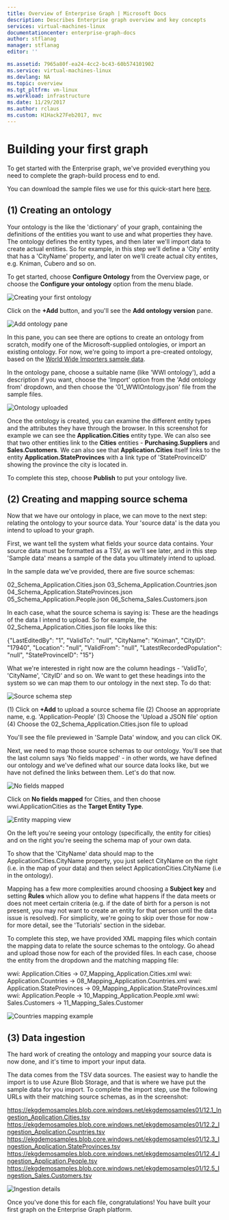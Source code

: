 ```yaml
---
title: Overview of Enterprise Graph | Microsoft Docs
description: Describes Enterprise graph overview and key concepts
services: virtual-machines-linux
documentationcenter: enterprise-graph-docs
author: stflanag
manager: stflanag
editor: ''

ms.assetid: 7965a80f-ea24-4cc2-bc43-60b574101902
ms.service: virtual-machines-linux
ms.devlang: NA
ms.topic: overview
ms.tgt_pltfrm: vm-linux
ms.workload: infrastructure
ms.date: 11/29/2017
ms.author: rclaus
ms.custom: H1Hack27Feb2017, mvc
---
```


# Building your first graph

To get started with the Enterprise graph, we've provided everything you need to complete the graph-build process end to end.

You can download the sample files we use for this quick-start here <a href="https://ekgdemosamples.blob.core.windows.net/ekgdemosamples01/EGDemo_WWI_Files.zip">here</a>.

## (1) Creating an ontology

Your ontology is the like the 'dictionary' of your graph, containing the definitions of the entities you want to use and what properties they have. The ontology defines the entity types, and then later we'll import data to create actual entities. So for example, in this step we'll define a 'City' entity that has a 'CityName' property, and later on we'll create actual city entites, e.g. Kniman, Cubero and so on.

To get started, choose **Configure Ontology** from the Overview page, or choose the **Configure your ontology** option from the menu blade.

 ![Creating your first ontology](media/building-your-first-graph/choose_ontology.png)

Click on the **+Add** button, and you'll see the **Add ontology version** pane.

![Add ontology pane](media/building-your-first-graph/add_ontology_pane.png)

In this pane, you can see there are options to create an ontology from scratch, modify one of the Microsoft-supplied ontologies, or import an existing ontology. For now, we're going to import a pre-created ontology, based on the <a href="http:///www.microsoft.com">World Wide Importers sample data</a>.

In the ontology pane, choose a suitable name (like 'WWI ontology'), add a description if you want, choose the 'Import' option from the 'Add ontology from' dropdown, and then choose the '01_WWIOntology.json' file from the sample files.

![Ontology uploaded](media/building-your-first-graph/ontology_uploaded_view.png)

Once the ontology is created, you can examine the different entity types and the attributes they have through the browser. In this screenshot for example we can see the **Application.Cities** entity type. We can also see that two other entities link to the **Cities** entities - **Purchasing.Suppliers** and **Sales.Customers**. We can also see that **Application.Cities** itself links to the entity **Application.StateProvinces** with a link type of 'StateProvinceID' showing the province the city is located in.

To complete this step, choose **Publish** to put your ontology live. 

## (2) Creating and mapping source schema

Now that we have our ontology in place, we can move to the next step: relating the ontology to your source data. Your 'source data' is the data you intend to upload to your graph.

First, we want tell the system what fields your source data contains. Your source data must be formatted as a TSV, as we'll see later, and in this step 'Sample data' means a sample of the data you ultimately intend to upload.

In the sample data we've provided, there are five source schemas:

02_Schema_Application.Cities.json
03_Schema_Application.Countries.json
04_Schema_Application.StateProvinces.json
05_Schema_Application.People.json
06_Schema_Sales.Customers.json

In each case, what the source schema is saying is: These are the headings of the data I intend to upload. So for example, the 02_Schema_Application.Cities.json file looks like this:

{"LastEditedBy": "1", "ValidTo": "null", "CityName": "Kniman", "CityID": "17940", "Location": "null", "ValidFrom": "null", "LatestRecordedPopulation": "null", "StateProvinceID": "15"}

What we're interested in right now are the column headings - 'ValidTo', 'CityName', 'CityID' and so on. We want to get these headings into the system so we can map them to our ontology in the next step. To do that:

![Source schema step](media/building-your-first-graph/create_source_schemas.png)

(1) Click on **+Add** to upload a source schema file
(2) Choose an appropriate name, e.g. 'Application-People'
(3) Choose the 'Upload a JSON file' option
(4) Choose the 02_Schema_Application.Cities.json file to upload

You'll see the file previewed in 'Sample Data' window, and you can click OK.

Next, we need to map those source schemas to our ontology. You'll see that the last column says 'No fields mapped' - in other words, we have defined our ontology and we've defined what our source data looks like, but we have not defined the links between them. Let's do that now.

![No fields mapped](media/building-your-first-graph/no_fields_mapped.png)

Click on **No fields mapped** for Cities, and then choose wwi.ApplicationCities as the **Target Entity Type**.

![Entity mapping view](media/building-your-first-graph/no_fields_mapped.png)

On the left you're seeing your ontology (specifically, the entity for cities) and on the right you're seeing the schema map of your own data.

To show that the 'CityName' data should map to the ApplicationCities.CityName property, you just select CityName on the right (i.e. in the map of your data) and then select ApplicationCities.CityName (i.e in the ontology).

Mapping has a few more complexities around choosing a **Subject key** and setting **Rules** which allow you to define what happens if the data meets or does not meet certain criteria (e.g. if the date of birth for a person is not present, you may not want to create an entity for that person until the data issue is resolved). For simplicity, we're going to skip over those for now - for more detail, see the 'Tutorials' section in the sidebar.

To complete this step, we have provided XML mapping files which contain the mapping data to relate the source schemas to the ontology. Go ahead and upload those now for each of the provided files. In each case, choose the entity from the dropdown and the matching mapping file:

wwi: Application.Cities -> 07_Mapping_Application.Cities.xml
wwi: Application.Countries -> 08_Mapping_Application.Countries.xml
wwi: Application.StateProvinces -> 09_Mapping_Application.StateProvinces.xml
wwi: Application.People -> 10_Mapping_Application.People.xml
wwi: Sales.Customers -> 11_Mapping_Sales.Customer

![Countries mapping example](media/building-your-first-graph/countries_mapping_example.png)

## (3) Data ingestion

The hard work of creating the ontology and mapping your source data is now done, and it's time to import your input data.

The data comes from the TSV data sources. The easiest way to handle the import is to use Azure Blob Storage, and that is where we have put the sample data for you import. To complete the import step, use the following URLs with their matching source schemas, as in the screenshot:

https://ekgdemosamples.blob.core.windows.net/ekgdemosamples01/12.1_Ingestion_Application.Cities.tsv
https://ekgdemosamples.blob.core.windows.net/ekgdemosamples01/12.2_Ingestion_Application.Countries.tsv
https://ekgdemosamples.blob.core.windows.net/ekgdemosamples01/12.3_Ingestion_Application.StateProvinces.tsv
https://ekgdemosamples.blob.core.windows.net/ekgdemosamples01/12.4_Ingestion_Application.People.tsv
https://ekgdemosamples.blob.core.windows.net/ekgdemosamples01/12.5_Ingestion_Sales.Customers.tsv

![Ingestion details](media/building-your-first-graph/ingestion_with_url.png)


Once you've done this for each file, congratulations! You have built your first graph on the Enterprise Graph platform.
